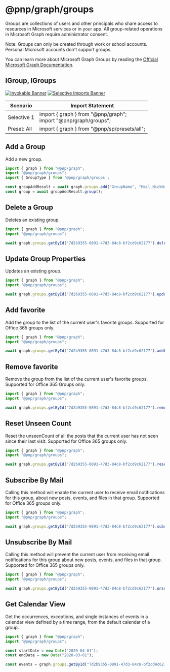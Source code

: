 # @pnp/graph/groups

Groups are collections of users and other principals who share access to resources in Microsoft services or in your app. All group-related operations in Microsoft Graph require administrator consent.

Note: Groups can only be created through work or school accounts. Personal Microsoft accounts don't support groups.

You can learn more about Microsoft Graph Groups by reading the [Official Microsoft Graph Documentation](https://docs.microsoft.com/en-us/graph/api/resources/groups-overview).

## IGroup, IGroups

[![Invokable Banner](https://img.shields.io/badge/Invokable-informational.svg)](../concepts/invokable.md) [![Selective Imports Banner](https://img.shields.io/badge/Selective%20Imports-informational.svg)](../concepts/selective-imports.md)  

|Scenario|Import Statement|
|--|--|
|Selective 1|import { graph } from "@pnp/graph";<br />import "@pnp/graph/groups";|
|Preset: All|import { graph } from "@pnp/sp/presets/all";|

## Add a Group

Add a new group.

```TypeScript
import { graph } from "@pnp/graph";
import "@pnp/graph/groups";
import { GroupType } from '@pnp/graph/groups';

const groupAddResult = await graph.groups.add("GroupName", "Mail_NickName", GroupType.Office365);
const group = await groupAddResult.group();
```

## Delete a Group

Deletes an existing group.

```TypeScript
import { graph } from "@pnp/graph";
import "@pnp/graph/groups";

await graph.groups.getById("7d2b9355-0891-47d3-84c8-bf2cd9c62177").delete();
```

## Update Group Properties

Updates an existing group.

```TypeScript
import { graph } from "@pnp/graph";
import "@pnp/graph/groups";

await graph.groups.getById("7d2b9355-0891-47d3-84c8-bf2cd9c62177").update({ displayName: newName, propertyName: updatedValue});
```

## Add favorite

Add the group to the list of the current user's favorite groups. Supported for Office 365 groups only.


```TypeScript
import { graph } from "@pnp/graph";
import "@pnp/graph/groups";

await graph.groups.getById("7d2b9355-0891-47d3-84c8-bf2cd9c62177").addFavorite();
```

## Remove favorite

Remove the group from the list of the current user's favorite groups. Supported for Office 365 Groups only.

```TypeScript
import { graph } from "@pnp/graph";
import "@pnp/graph/groups";

await graph.groups.getById("7d2b9355-0891-47d3-84c8-bf2cd9c62177").removeFavorite();
```

## Reset Unseen Count

Reset the unseenCount of all the posts that the current user has not seen since their last visit. Supported for Office 365 groups only.

```TypeScript
import { graph } from "@pnp/graph";
import "@pnp/graph/groups";

await graph.groups.getById("7d2b9355-0891-47d3-84c8-bf2cd9c62177").resetUnseenCount();
```

## Subscribe By Mail

Calling this method will enable the current user to receive email notifications for this group, about new posts, events, and files in that group. Supported for Office 365 groups only.

```TypeScript
import { graph } from "@pnp/graph";
import "@pnp/graph/groups";

await graph.groups.getById("7d2b9355-0891-47d3-84c8-bf2cd9c62177").subscribeByMail();
```

## Unsubscribe By Mail

Calling this method will prevent the current user from receiving email notifications for this group about new posts, events, and files in that group. Supported for Office 365 groups only.

```TypeScript
import { graph } from "@pnp/graph";
import "@pnp/graph/groups";

await graph.groups.getById("7d2b9355-0891-47d3-84c8-bf2cd9c62177").unsubscribeByMail();
```

## Get Calendar View

Get the occurrences, exceptions, and single instances of events in a calendar view defined by a time range, from the default calendar of a group.

```TypeScript
import { graph } from "@pnp/graph";
import "@pnp/graph/groups";

const startDate = new Date("2020-04-01");
const endDate = new Date("2020-03-01");

const events = graph.groups.getById("7d2b9355-0891-47d3-84c8-bf2cd9c62177").getCalendarView(startDate, endDate);
```
